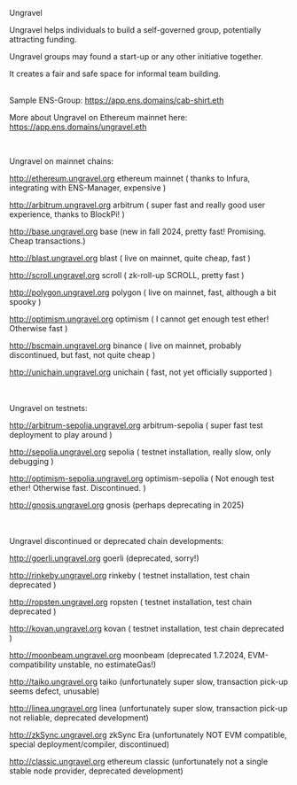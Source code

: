 Ungravel


Ungravel helps individuals to build a self-governed group, potentially attracting funding.

Ungravel groups may found a start-up or any other initiative together. 

It creates a fair and safe space for informal team building.
<br><br>

Sample ENS-Group:  https://app.ens.domains/cab-shirt.eth

More about Ungravel on Ethereum mainnet here: https://app.ens.domains/ungravel.eth 

<br>

Ungravel on mainnet chains:

http://ethereum.ungravel.org ethereum mainnet          ( thanks to Infura, integrating with ENS-Manager, expensive )

http://arbitrum.ungravel.org arbitrum                  ( super fast and really good user experience, thanks to BlockPi! )

http://base.ungravel.org base                          (new in fall 2024, pretty fast! Promising. Cheap transactions.)

http://blast.ungravel.org blast                        ( live on mainnet, quite cheap, fast )

http://scroll.ungravel.org scroll                      ( zk-roll-up SCROLL, pretty fast )

http://polygon.ungravel.org polygon                    ( live on mainnet, fast, although a bit spooky )

http://optimism.ungravel.org optimism                  ( I cannot get enough test ether! Otherwise fast )

http://bscmain.ungravel.org binance                    ( live on mainnet, probably discontinued, but fast, not quite cheap )

http://unichain.ungravel.org unichain                  ( fast, not yet officially supported )



<br><br>
Ungravel on testnets:

http://arbitrum-sepolia.ungravel.org arbitrum-sepolia  ( super fast test deployment to play around )

http://sepolia.ungravel.org sepolia                    ( testnet installation, really slow, only debugging )

http://optimism-sepolia.ungravel.org optimism-sepolia  ( Not enough test ether! Otherwise fast. Discontinued. )

http://gnosis.ungravel.org gnosis                      (perhaps deprecating in 2025)



<br><br>
Ungravel discontinued or deprecated chain developments:

http://goerli.ungravel.org goerli                      (deprecated, sorry!)

http://rinkeby.ungravel.org rinkeby                    ( testnet installation, test chain deprecated )

http://ropsten.ungravel.org ropsten                    ( testnet installation, test chain deprecated )

http://kovan.ungravel.org kovan                        ( testnet installation, test chain deprecated )

http://moonbeam.ungravel.org moonbeam                  (deprecated 1.7.2024, EVM-compatibility unstable, no estimateGas!)

http://taiko.ungravel.org taiko                        (unfortunately super slow, transaction pick-up seems defect, unusable)

http://linea.ungravel.org linea                        (unfortunately super slow, transaction pick-up not reliable, deprecated development)

http://zkSync.ungravel.org zkSync Era                  (unfortunately NOT EVM compatible, special deployment/compiler, discontinued)

http://classic.ungravel.org ethereum classic           (unfortunately not a single stable node provider, deprecated development)

<br><br>


<!---
pepihasenfuss/pepihasenfuss is a ✨ special ✨ repository because its `README.md` (this file) appears on your GitHub profile.
You can click the Preview link to take a look at your changes.
--->
